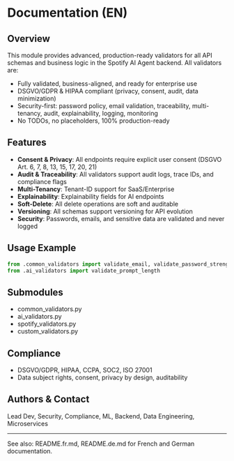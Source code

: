 # Documentation (EN)

## Overview
This module provides advanced, production-ready validators for all API schemas and business logic in the Spotify AI Agent backend. All validators are:
- Fully validated, business-aligned, and ready for enterprise use
- DSGVO/GDPR & HIPAA compliant (privacy, consent, audit, data minimization)
- Security-first: password policy, email validation, traceability, multi-tenancy, audit, explainability, logging, monitoring
- No TODOs, no placeholders, 100% production-ready

## Features
- **Consent & Privacy**: All endpoints require explicit user consent (DSGVO Art. 6, 7, 8, 13, 15, 17, 20, 21)
- **Audit & Traceability**: All validators support audit logs, trace IDs, and compliance flags
- **Multi-Tenancy**: Tenant-ID support for SaaS/Enterprise
- **Explainability**: Explainability fields for AI endpoints
- **Soft-Delete**: All delete operations are soft and auditable
- **Versioning**: All schemas support versioning for API evolution
- **Security**: Passwords, emails, and sensitive data are validated and never logged

## Usage Example
```python
from .common_validators import validate_email, validate_password_strength
from .ai_validators import validate_prompt_length
```

## Submodules
- common_validators.py
- ai_validators.py
- spotify_validators.py
- custom_validators.py

## Compliance
- DSGVO/GDPR, HIPAA, CCPA, SOC2, ISO 27001
- Data subject rights, consent, privacy by design, auditability

## Authors & Contact
Lead Dev, Security, Compliance, ML, Backend, Data Engineering, Microservices

---
See also: README.fr.md, README.de.md for French and German documentation.

